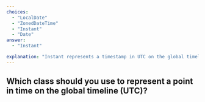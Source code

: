 ```yaml
---
choices:
  - "LocalDate"
  - "ZonedDateTime"
  - "Instant"
  - "Date"
answer:
  - "Instant"

explanation: "Instant represents a timestamp in UTC on the global timeline, suitable for logging and time measurement."
---
```


## Which class should you use to represent a point in time on the global timeline (UTC)?

